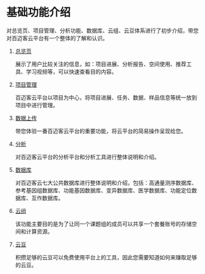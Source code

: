 # 基础功能介绍

对总览页、项目管理、分析功能、数据库、云组、云豆体系进行了初步介绍，带您对百迈客云平台有一个整体的了解和认识。

1. [总览页](website-map/overview-page.md)

    展示了用户比较关注的信息，如：项目进展、分析报告、空间使用、推荐工具、学习视频等，可以快速查看目的内容。

2. [项目管理](website-map/project-manage.md)

    百迈客云平台以项目为中心，将项目进展、任务、数据、样品信息等统一放到项目中进行管理。

3. [数据上传](website-map/data-upload.md)

    带您体验一番百迈客云平台的重要功能，将云平台的简易操作呈现给您。
    
4. [分析](website-map/analyse.md)

    对百迈客云平台的分析平台和分析工具进行整体说明和介绍。

5. [数据库](website-map/database.md)

    对百迈客云七大公共数据库进行整体说明和介绍，包括：高通量测序数据库、参考基因组数据库、功能基因数据库、变异数据库、医学数据库、功能定位数据库、互作数据库。

6. [云组](website-map/cloud-group.md)

    该功能主要目的是为了让同一个课题组的成员可以共享一个套餐账号的存储空间和计算资源。

7. [云豆](website-map/bean.md)

    积攒足够的云豆可以免费使用平台上的工具，因此您需要知道如何来赚取足够的云豆。

